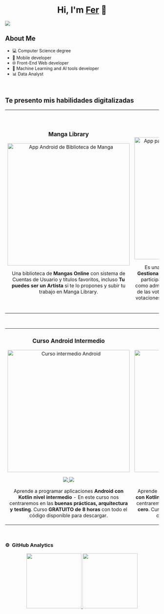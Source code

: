 <div align="center">
<h1 align="center">Hi, I'm <a href="https://www.linkedin.com/in/marcos-fernando-alcaraz-valdivia-a44961243/">Fer</a> 👋</h1>
</div>
<img src="https://i.imgur.com/AlcyfBW.jpeg">

## About Me

- 💻 Computer Science degree
- 📲 Mobile developer
- 🌐 Front-End Web developer
- 🤖 Machine Learning and AI tools developer
- 📊 Data Analyst
<br>

## Te presento mis habilidades digitalizadas
<table>
<tr>
<td width="50%">
<h3 align="center">Manga Library</h3>
<div align="center">
<a href="https://github.com/MarcosAlcaraz/Manga_Library" target="_blank"><img src="https://www.cutitoutwallstickers.co.uk/cdn/shop/products/You-Should-Put-Something-Really-Great-Here-Cut-It-Out-Wall-Stickers-Art-Decals-black.jpg" width="400" alt="App Android de Biblioteca de Manga"></a>
<p>Una biblioteca de <strong>Mangas Online</strong> con sistema de Cuentas de Usuario y títulos favoritos, incluso <strong>Tu puedes ser un Artista</strong> si te lo propones y subir tu trabajo en Manga Library.</p>
</div>
                                                                                      
</td>

<td width="50%">
               <br>
<h3 align="center">Vota UdeG App</h3>
<div align="center">                                       
<a href="https://github.com/MarcosAlcaraz/Vota_UdeG-Android_App" target="_blank"><img src="https://www.cutitoutwallstickers.co.uk/cdn/shop/products/You-Should-Put-Something-Really-Great-Here-Cut-It-Out-Wall-Stickers-Art-Decals-black.jpg" width="400" alt="App para votar pensada para la Universidad de Guadalajara"></a>
<br>
</p>Es una App que te será de gran utilidad para <strong>Gestionar votaciones</strong>. Puedes iniciar sesión como participante y votar solo una vez por votacion o como administrador, el administrador tiene los datos de las votaciones en tiempo real y puede cerrar las votaciones cuando lo requiera. Es una App Segura y fácil de usar.</p>
</div>                                                             
</table>                                                                                 
</div>
<br>

<table>
<tr>
<td width="50%">
<h3 align="center">Curso Android Intermedio</h3>
<div align="center">
<a href="https://github.com/ArisGuimera/Android-Expert-Intermedio" target="_blank"><img src="https://i.imgur.com/V48W0sU.jpg" width="400" alt="Curso intermedio Android"></a>
<p>
<a href="https://github.com/ArisGuimera/Android-Expert-Intermedio" target="_blank">
<img src="https://img.shields.io/badge/CÓDIGO-ff9?style=for-the-badge&logo=github&logoColor=black">
</a>
<a href="https://youtu.be/UaR7GSNACsM" target="_blank">
<img src="https://img.shields.io/badge/-Youtube-green?style=for-the-badge&color=fbfc40">
</a>
</p>
<p>Aprende a programar aplicaciones <strong>Android con Kotlin nivel intermedio</strong> - En este curso nos centraremos en las <strong>buenas prácticas, arquitectura y testing</strong>. Curso <strong>GRATUITO de 8 horas</strong> con todo el código disponible para descargar.</p>
</div>
                                                                                      
</td>       

<td width="50%">
<h3 align="center">Curso Kotlin Multiplatform</h3>
<div align="center">
<a href="https://github.com/ArisGuimera/Curso-Kotlin-Multiplatform" target="_blank"><img src="https://i.imgur.com/nDDp1Ra.jpg" width="400" alt="Curso Kotlin Multiplatform"></a>
<p>
<a href="https://github.com/ArisGuimera/Curso-Kotlin-Multiplatform" target="_blank">
<img src="https://img.shields.io/badge/C%C3%93DIGO-cfaae0?style=for-the-badge&logo=github&logoColor=black">
</a>
<a href="https://youtube.com/playlist?list=PL8ie04dqq7_NUvBcMMosVRAbqZDWmRzX3&si=FdS-Z07ZFAUjDHAE" target="_blank">
<img src="https://img.shields.io/badge/-Youtube-green?style=for-the-badge&color=ff00f4">
</a>
</p>
<p>Aprende a programar aplicaciones <strong>multiplataform con Kotlin y Jetpack Compose</strong> - En este curso nos centraremos en dominar Kotlin Multiplatform <strong>desde cero</strong>. Curso <strong>GRATUITO</strong> (en desarrollo) con todo el código disponible para descargar.</p>
</div>
                                                                                      
</td>  
</table>                                                                                 
</div>
<br>

### ⚙️ &nbsp;GitHub Analytics

<p align="center">
<a href="https://github.com/ArisGuimera">
  <img height="180em" src="https://github-readme-stats-eight-theta.vercel.app/api?username=ArisGuimera&show_icons=true&theme=algolia&include_all_commits=true&count_private=true"/>
  <img height="180em" src="https://github-readme-stats-eight-theta.vercel.app/api/top-langs/?username=ArisGuimera&layout=compact&langs_count=8&theme=algolia"/>
</a>
</p>
